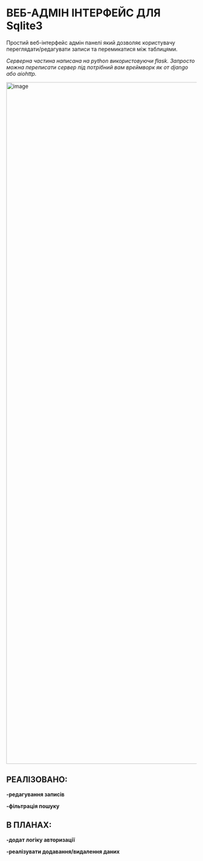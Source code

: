 # ВЕБ-АДМІН ІНТЕРФЕЙС ДЛЯ Sqlite3

Простий веб-інтерфейс адмін панелі який дозволяє користувачу переглядати/редагувати записи та перемикатися між таблицями.

_Серверна частина написана на python використовуючи flask. Запросто можна переписати сервер під потрібний вам вреймворк як от django або aiohttp._

<img width="1800" alt="image" src="https://github.com/user-attachments/assets/a16653e2-2544-4b15-9e45-510b4127def2">

## РЕАЛІЗОВАНО:
**-редагування записів**

**-фільтрація пошуку**

## В ПЛАНАХ:
**-додат логіку авторизації**

**-реалізувати додавання/видалення даних**

